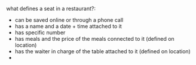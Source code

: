 what defines a seat in a restaurant?:

- can be saved online or through a phone call
- has a name and a date + time attached to it
- has specific number
- has meals and the price of the meals connected to it (defined on location)
- has the waiter in charge of the table attached to it (defined on location)
-